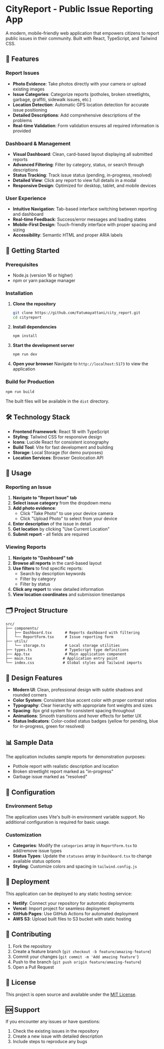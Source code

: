 # CityReport - Public Issue Reporting App

A modern, mobile-friendly web application that empowers citizens to report public issues in their community. Built with React, TypeScript, and Tailwind CSS.

## 🌟 Features

### Report Issues
- **Photo Evidence**: Take photos directly with your camera or upload existing images
- **Issue Categories**: Categorize reports (potholes, broken streetlights, garbage, graffiti, sidewalk issues, etc.)
- **Location Detection**: Automatic GPS location detection for accurate issue positioning
- **Detailed Descriptions**: Add comprehensive descriptions of the problems
- **Real-time Validation**: Form validation ensures all required information is provided

### Dashboard & Management
- **Visual Dashboard**: Clean, card-based layout displaying all submitted reports
- **Advanced Filtering**: Filter by category, status, or search through descriptions
- **Status Tracking**: Track issue status (pending, in-progress, resolved)
- **Detailed View**: Click any report to view full details in a modal
- **Responsive Design**: Optimized for desktop, tablet, and mobile devices

### User Experience
- **Intuitive Navigation**: Tab-based interface switching between reporting and dashboard
- **Real-time Feedback**: Success/error messages and loading states
- **Mobile-First Design**: Touch-friendly interface with proper spacing and sizing
- **Accessibility**: Semantic HTML and proper ARIA labels

## 🚀 Getting Started

### Prerequisites
- Node.js (version 16 or higher)
- npm or yarn package manager

### Installation

1. **Clone the repository**
   ```bash
   git clone https://github.com/Fatumayattani/city_report.git
   cd cityreport
   ```

2. **Install dependencies**
   ```bash
   npm install
   ```

3. **Start the development server**
   ```bash
   npm run dev
   ```

4. **Open your browser**
   Navigate to `http://localhost:5173` to view the application

### Build for Production

```bash
npm run build
```

The built files will be available in the `dist` directory.

## 🛠️ Technology Stack

- **Frontend Framework**: React 18 with TypeScript
- **Styling**: Tailwind CSS for responsive design
- **Icons**: Lucide React for consistent iconography
- **Build Tool**: Vite for fast development and building
- **Storage**: Local Storage (for demo purposes)
- **Location Services**: Browser Geolocation API

## 📱 Usage

### Reporting an Issue

1. **Navigate to "Report Issue" tab**
2. **Select issue category** from the dropdown menu
3. **Add photo evidence**:
   - Click "Take Photo" to use your device camera
   - Click "Upload Photo" to select from your device
4. **Enter description** of the issue in detail
5. **Get location** by clicking "Use Current Location"
6. **Submit report** - all fields are required

### Viewing Reports

1. **Navigate to "Dashboard" tab**
2. **Browse all reports** in the card-based layout
3. **Use filters** to find specific reports:
   - Search by description keywords
   - Filter by category
   - Filter by status
4. **Click any report** to view detailed information
5. **View location coordinates** and submission timestamps

## 🗂️ Project Structure

```
src/
├── components/
│   ├── Dashboard.tsx      # Reports dashboard with filtering
│   └── ReportForm.tsx     # Issue reporting form
├── utils/
│   └── storage.ts         # Local storage utilities
├── types.ts               # TypeScript type definitions
├── App.tsx                # Main application component
├── main.tsx              # Application entry point
└── index.css             # Global styles and Tailwind imports
```

## 🎨 Design Features

- **Modern UI**: Clean, professional design with subtle shadows and rounded corners
- **Color System**: Consistent blue accent color with proper contrast ratios
- **Typography**: Clear hierarchy with appropriate font weights and sizes
- **Spacing**: 8px grid system for consistent spacing throughout
- **Animations**: Smooth transitions and hover effects for better UX
- **Status Indicators**: Color-coded status badges (yellow for pending, blue for in-progress, green for resolved)

## 📊 Sample Data

The application includes sample reports for demonstration purposes:
- Pothole report with realistic description and location
- Broken streetlight report marked as "in-progress"
- Garbage issue marked as "resolved"

## 🔧 Configuration

### Environment Setup
The application uses Vite's built-in environment variable support. No additional configuration is required for basic usage.

### Customization
- **Categories**: Modify the `categories` array in `ReportForm.tsx` to add/remove issue types
- **Status Types**: Update the `statuses` array in `Dashboard.tsx` to change available status options
- **Styling**: Customize colors and spacing in `tailwind.config.js`

## 🚀 Deployment

This application can be deployed to any static hosting service:

- **Netlify**: Connect your repository for automatic deployments
- **Vercel**: Import project for seamless deployment
- **GitHub Pages**: Use GitHub Actions for automated deployment
- **AWS S3**: Upload built files to S3 bucket with static hosting

## 🤝 Contributing

1. Fork the repository
2. Create a feature branch (`git checkout -b feature/amazing-feature`)
3. Commit your changes (`git commit -m 'Add amazing feature'`)
4. Push to the branch (`git push origin feature/amazing-feature`)
5. Open a Pull Request

## 📄 License

This project is open source and available under the [MIT License](LICENSE).

## 🆘 Support

If you encounter any issues or have questions:
1. Check the existing issues in the repository
2. Create a new issue with detailed description
3. Include steps to reproduce any bugs

